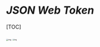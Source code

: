 # $JSON\ Web\ Token$

[TOC]

<img src="./assets/1620.png" alt="img" style="zoom:33%;" />

<img src="./assets/jObiipx9SFKWUHJg29mGYDyUdE7G1am_vuqqEUaYtE1D9EpGJ5LaUz-RTDp3qG61hWwDPmK3ZgFGmUZmYFoN02eQwQGTi6sbiYdWoABjTmfuhsRSl1ksfDkHN-R02Vfmh1YQVMga.png" alt="img" style="zoom:28%;" />

